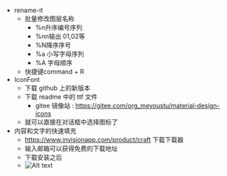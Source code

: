 - rename-it
  - 批量修改图层名称
    - %n升序编号序列
    - %nn输出 01,02等
    - %N降序序号
    - %a 小写字母序列
    - %A 字母顺序
  - 快捷键command + R
- IconFont
  - 下载 github 上的新版本
  - 下载 readme 中的 ttf 文件
    - gitee 镜像站 : <https://gitee.com/org_meyoustu/material-design-icons>
  - 就可以直接在对话框中选择图标了
- 内容和文字的快速填充
  - https://www.invisionapp.com/product/craft 下载下载器
  - 输入邮箱可以获得免费的下载地址
  - 下载安装之后
  - ![Alt text](images/image.png)